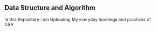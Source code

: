 ## Data Structure and Algorithm
In this Repository I am Uploading My everyday learnings and practices of DSA
